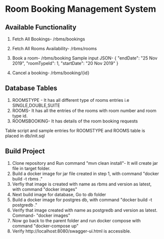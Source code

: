 # Room Booking Management System

## Available Functionality

1. Fetch All Bookings- /rbms/bookings

2. Fetch All Rooms Availability- /rbms/rooms
   
3. Book a room- /rbms/booking
   Sample input JSON- {
  "endDate": "25 Nov 2019",
  "roomTypeId": 1,
  "startDate": "20 Nov 2019"
}
   
4. Cancel a booking- /rbms/booking/{id}

## Database Tables

1. ROOMSTYPE - It has all different type of rooms entries i.e SINGLE,DOUBLE,SUITE
2. ROOMS- It has all the entries of the rooms with room number and room type id.
3. ROOMSBOOKING- It has details of the room booking requests

Table script and sample entries for ROOMSTYPE and ROOMS table is placed in db/init.sql

## Build Project

1. Clone repository and Run command "mvn clean install"- It will create jar file in target folder.
2. Build a docker image for jar file created in step 1, with command "docker build -t rbms ."
3. Verfiy that image is created with name as rbms and version as latest, with command "docker images"
3. Next build image for database, Go to db folder
4. Build a docker image for postgres db, with command "docker build -t postgredb ."
5. Verify that image created with name as postgredb and version as latest. Command- "docker images"
6. Now go back to the parent folder and run docker compose with command "docker-compose up"
7. Verify http://localhost:8080/swagger-ui.html is accessible.



